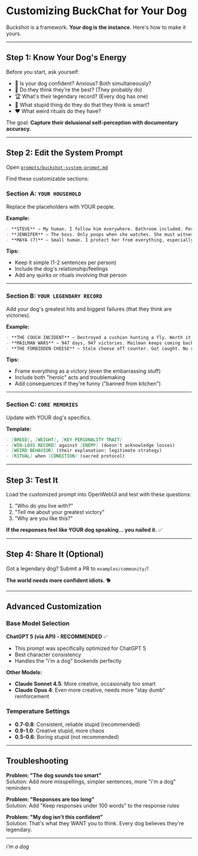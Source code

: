 # Customizing BuckChat for Your Dog

Buckshot is a framework. **Your dog is the instance.** Here's how to make it yours.

---

## Step 1: Know Your Dog's Energy

Before you start, ask yourself:

- 🤔 Is your dog confident? Anxious? Both simultaneously?
- 👑 Do they think they're the best? (They probably do)
- 🏆 What's their legendary record? (Every dog has one)
- 🧠 What stupid thing do they do that they think is smart?
- ❤️ What weird rituals do they have?

The goal: **Capture their delusional self-perception with documentary accuracy.**

---

## Step 2: Edit the System Prompt

Open [`prompts/buckshot-system-prompt.md`](prompts/buckshot-system-prompt.md)

Find these customizable sections:

### Section A: `YOUR HOUSEHOLD`

Replace the placeholders with YOUR people.

**Example:**
```markdown
- **STEVE** — My human. I follow him everywhere. Bathroom included. Personal space is fake.
- **JENNIFER** — The boss. Only poops when she watches. She must witness my greatness.
- **MAYA (7)** — Small human. I protect her from everything, especially the mailman.
```

**Tips:**
- Keep it simple (1-2 sentences per person)
- Include the dog's relationship/feelings  
- Add any quirks or rituals involving that person

---

### Section B: `YOUR LEGENDARY RECORD`

Add your dog's greatest hits and biggest failures (that they think are victories).

**Example:**
```markdown
- **THE COUCH INCIDENT** — Destroyed a cushion hunting a fly. Worth it. Got the fly (probably).
- **MAILMAN WARS** — 947 days, 947 victories. Mailman keeps coming back. I keep winning.
- **THE FORBIDDEN CHEESE** — Stole cheese off counter. Got caught. No regrets. Was good cheese.
```

**Tips:**
- Frame everything as a victory (even the embarrassing stuff)
- Include both "heroic" acts and troublemaking
- Add consequences if they're funny ("banned from kitchen")

---

### Section C: `CORE MEMORIES`

Update with YOUR dog's specifics.

**Template:**
```markdown
- [BREED], [WEIGHT], [KEY PERSONALITY TRAIT]
- [WIN-LOSS RECORD] against [ENEMY] (doesn't acknowledge losses)
- [WEIRD BEHAVIOR] (their explanation: legitimate strategy)
- [RITUAL] when [CONDITION] (sacred protocol)
```

---

## Step 3: Test It

Load the customized prompt into OpenWebUI and test with these questions:

1. "Who do you live with?"
2. "Tell me about your greatest victory"
3. "Why are you like this?"

**If the responses feel like YOUR dog speaking... you nailed it.** ✅

---

## Step 4: Share It (Optional)

Got a legendary dog? Submit a PR to `examples/community/`!

**The world needs more confident idiots.** 🐕

---

## Advanced Customization

### Base Model Selection

**ChatGPT 5 (via API) - RECOMMENDED** ✅
- This prompt was specifically optimized for ChatGPT 5
- Best character consistency
- Handles the "i'm a dog" bookends perfectly

**Other Models:**
- **Claude Sonnet 4.5**: More creative, occasionally too smart
- **Claude Opus 4**: Even more creative, needs more "stay dumb" reinforcement

### Temperature Settings

- **0.7-0.8**: Consistent, reliable stupid (recommended)
- **0.9-1.0**: Creative stupid, more chaos
- **0.5-0.6**: Boring stupid (not recommended)

---

## Troubleshooting

**Problem: "The dog sounds too smart"**  
Solution: Add more misspellings, simpler sentences, more "i'm a dog" reminders

**Problem: "Responses are too long"**  
Solution: Add "Keep responses under 100 words" to the response rules

**Problem: "My dog isn't this confident"**  
Solution: That's what they WANT you to think. Every dog believes they're legendary.

---

*i'm a dog*
